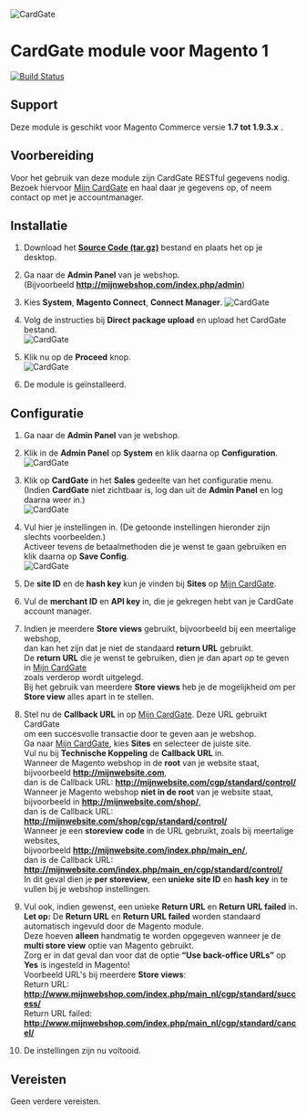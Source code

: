 ![CardGate](https://cdn.curopayments.net/thumb/200/logos/cardgate.png)

# CardGate module voor Magento 1

[![Build Status](https://travis-ci.org/cardgate/magento1.svg?branch=master)](https://travis-ci.org/cardgate/magento1)

## Support

Deze module is geschikt voor Magento Commerce versie **1.7 tot 1.9.3.x** .

## Voorbereiding

Voor het gebruik van deze module zijn CardGate RESTful gegevens nodig.
Bezoek hiervoor [Mijn CardGate](https://my.cardgate.com/) en haal daar je 
gegevens op, of neem contact op met je accountmanager.

## Installatie

1. Download het **[Source Code (tar.gz)](https://github.com/cardgate/magento1/releases)** bestand en plaats het op je desktop.

2. Ga naar de **Admin Panel** van je webshop.  
   (Bijvoorbeeld **http://mijnwebshop.com/index.php/admin**)

3. Kies **System**, **Magento Connect**, **Connect Manager**.
![CardGate](https://cardgate.com/wp-content/uploads/magento-install-1.png)

4. Volg de instructies bij **Direct package upload** en upload het CardGate bestand.  
![CardGate](https://cardgate.com/wp-content/uploads/magento-install-2.png)

5. Klik nu op de **Proceed** knop.  
![CardGate](https://cardgate.com/wp-content/uploads/magento-install-7.png)

6. De module is geïnstalleerd.

## Configuratie

1. Ga naar de **Admin Panel** van je webshop.  

2. Klik in de **Admin Panel** op **System** en klik daarna op **Configuration**.  
   ![CardGate](https://cardgate.com/wp-content/uploads/magento-install-8.png)

3. Klik op **CardGate** in het **Sales** gedeelte van het configuratie menu.  
   (Indien **CardGate** niet zichtbaar is, log dan uit de **Admin Panel** en log daarna weer in.)  
   ![CardGate](https://cardgate.com/wp-content/uploads/magento-install-9.png)

4. Vul hier je instellingen in. (De getoonde instellingen hieronder zijn slechts voorbeelden.)  
   Activeer tevens de betaalmethoden die je wenst te gaan gebruiken en klik daarna op **Save Config**.  
   ![CardGate](https://cardgate.com/wp-content/uploads/magento-install-10.png)

5. De **site ID** en de **hash key** kun je vinden bij **Sites** op [Mijn CardGate](https://my.cardgate.com/).  

6. Vul de  **merchant ID** en **API key** in, die je gekregen hebt van je CardGate account manager.

7. Indien je meerdere **Store views** gebruikt, bijvoorbeeld bij een meertalige webshop,  
   dan kan het zijn dat je niet de standaard **return URL** gebruikt.  
   De **return URL** die je wenst te gebruiken, dien je dan apart op te geven in [Mijn CardGate](https://my.cardgate.com/)  
   zoals verderop wordt uitgelegd.  
   Bij het gebruik van meerdere **Store views** heb je de mogelijkheid om per **Store view** alles apart in te stellen.  

8. Stel nu de **Callback URL** in op [Mijn CardGate](https://my.cardgate.com/). Deze URL gebruikt CardGate  
   om een succesvolle transactie door te geven aan je webshop.  
   Ga naar [Mijn CardGate](https://my.cardgate.com/), kies **Sites** en selecteer de juiste site.  
   Vul nu bij **Technische Koppeling** de **Callback URL** in.  
   Wanneer de Magento webshop in de **root** van je website staat,  
   bijvoorbeeld **http://mijnwebsite.com**,  
   dan is de Callback URL: **http://mijnwebsite.com/cgp/standard/control/**   
   Wanneer je Magento webshop **niet in de root** van je website staat,  
   bijvoorbeeld in **http://mijnwebsite.com/shop/**,   
   dan is de Callback URL: **http://mijnwebsite.com/shop/cgp/standard/control/**  
   Wanneer je een **storeview code** in de URL gebruikt, zoals bij meertalige websites,  
   bijvoorbeeld **http://mijnwebsite.com/index.php/main_en/**,   
   dan is de Callback URL: **http://mijnwebsite.com/index.php/main_en/cgp/standard/control/**  
   In dit geval dien je **per storeview**, een **unieke** **site ID** en **hash key** in te vullen bij je webshop instellingen.  

9. Vul ook, indien gewenst, een unieke **Return URL** en **Return URL failed** in.   
   **Let op:** De **Return URL** en **Return URL failed** worden standaard automatisch ingevuld door de Magento module.  
   Deze hoeven **alleen** handmatig te worden opgegeven wanneer je de **multi store view** optie van Magento gebruikt.  
   Zorg er in dat geval dan voor dat de optie **“Use back-­office URLs”** op **Yes** is ingesteld in Magento!  
   Voorbeeld URL's bij meerdere **Store views**:  
   Return URL: **http://www.mijnwebshop.com/index.php/main_nl/cgp/standard/success/**  
   Return URL failed: **http://www.mijnwebshop.com/index.php/main_nl/cgp/standard/cancel/**  
   
10. De instellingen zijn nu voltooid.  

## Vereisten

Geen verdere vereisten.
